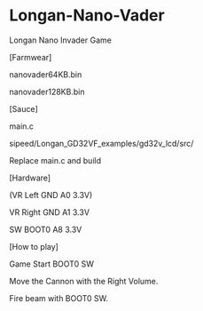 # Longan-Nano-Vader
Longan Nano Invader Game

[Farmwear]

nanovader64KB.bin

nanovader128KB.bin

[Sauce]

main.c

sipeed/Longan_GD32VF_examples/gd32v_lcd/src/

Replace main.c and build

[Hardware]

(VR Left GND A0 3.3V)

VR Right GND A1 3.3V

SW BOOT0 A8 3.3V

[How to play]

Game Start BOOT0 SW

Move the Cannon with the Right Volume.

Fire beam with BOOT0 SW.
